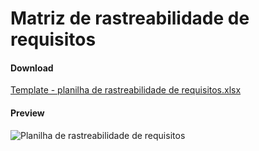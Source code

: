 # Matriz de rastreabilidade de requisitos

#### Download
[Template - planilha de rastreabilidade de requisitos.xlsx](https://github.com/user-attachments/files/20398041/Template.-.planilha.de.rastreabilidade.de.requisitos.xlsx)

#### Preview
![Planilha de rastreabilidade de requisitos](https://github.com/user-attachments/assets/d230128d-19db-4ac3-a0a1-aef3991f4512)
